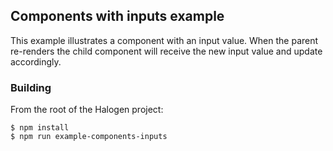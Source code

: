 ## Components with inputs example

This example illustrates a component with an input value. When the parent re-renders the child component will receive the new input value and update accordingly.

### Building

From the root of the Halogen project:

```
$ npm install
$ npm run example-components-inputs
```
